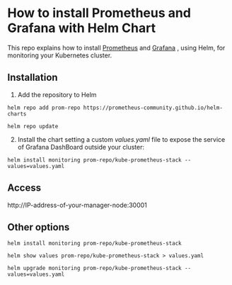 # How to install Prometheus and Grafana with Helm Chart
This repo explains how to install [Prometheus](https://prometheus.io/) and [Grafana](https://grafana.com/grafana/dashboards/10856-k8-cluster/) , using Helm, for monitoring your Kubernetes cluster.

## Installation
1. Add the repository to Helm
```
helm repo add prom-repo https://prometheus-community.github.io/helm-charts
```
```
helm repo update
```
2. Install the chart setting a custom *values.yaml* file to expose the service of Grafana DashBoard outside your cluster:
```
helm install monitoring prom-repo/kube-prometheus-stack --values=values.yaml
```

## Access
http://IP-address-of-your-manager-node:30001

## Other options
```
helm install monitoring prom-repo/kube-prometheus-stack
```
```
helm show values prom-repo/kube-prometheus-stack > values.yaml
```
```
helm upgrade monitoring prom-repo/kube-prometheus-stack --values=values.yaml
```
